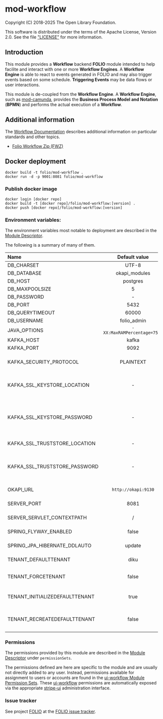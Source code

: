 # mod-workflow

Copyright (C) 2018-2025 The Open Library Foundation.

This software is distributed under the terms of the Apache License, Version 2.0.
See the file ["LICENSE"](LICENSE) for more information.

## Introduction

This module provides a **Workflow** backend **FOLIO** module intended to help facilite and interact with one or more **Workflow Engines**.
A **Workflow Engine** is able to react to events generated in FOLIO and may also trigger events based on some schedule.
**Triggering Events** may be data flows or user interactions.

This module is de-coupled from the **Workflow Engine**.
A **Workflow Engine**, such as [mod-camunda](https://github.com/folio-org/mod-camunda/), provides the **Business Process Model and Notation** (**BPMN**) and performs the actual execution of a **Workflow**.

## Additional information

The [Workflow Documentation](docs/README.md) describes additional information on particular standards and other topics.

  - [Folio Workflow Zip (FWZ)](docs/fwz/README.md)

## Docker deployment

```
docker build -t folio/mod-workflow .
docker run -d -p 9001:8081 folio/mod-workflow
```

### Publish docker image

```
docker login [docker repo]
docker build -t [docker repo]/folio/mod-workflow:[version] .
docker push [docker repo]/folio/mod-workflow:[version]
```

### Environment variables:

The environment variables most notable to deployment are described in the [Module Descriptor](https://github.com/folio-org/mod-workflow/blob/master/service/descriptors/ModuleDescriptor-template.json).

The following is a summary of many of them.

| Name                           |       Default value         | Description                                                                                                                                                |
|:-------------------------------|:---------------------------:|:-----------------------------------------------------------------------------------------------------------------------------------------------------------|
| DB_CHARSET                     |           UTF-8             | Database charset.                                                                                                                                          |
| DB_DATABASE                    |       okapi_modules         | Postgres database name.                                                                                                                                    |
| DB_HOST                        |         postgres            | Postgres host name.                                                                                                                                        |
| DB_MAXPOOLSIZE                 |             5               | Database max pool size.                                                                                                                                    |
| DB_PASSWORD                    |             -               | Postgres user password.                                                                                                                                    |
| DB_PORT                        |           5432              | Postgres port.                                                                                                                                             |
| DB_QUERYTIMEOUT                |           60000             | Database query timeout.                                                                                                                                    |
| DB_USERNAME                    |        folio_admin          | Postgres user name.                                                                                                                                        |
| JAVA_OPTIONS                   | `-XX:MaxRAMPercentage=75.0` | Java options.                                                                                                                                              |
| KAFKA_HOST                     |           kafka             | Kafka broker host name.                                                                                                                                    |
| KAFKA_PORT                     |           9092              | Kafka broker port.                                                                                                                                         |
| KAFKA_SECURITY_PROTOCOL        |         PLAINTEXT           | Kafka security protocol used to communicate with brokers (SSL or PLAINTEXT).                                                                               |
| KAFKA_SSL_KEYSTORE_LOCATION    |             -               | The location of the Kafka key store file. This is optional for client and can be used for two-way authentication for client.                               |
| KAFKA_SSL_KEYSTORE_PASSWORD    |             -               | The store password for the Kafka key store file. This is optional for client and only needed if `ssl.keystore.location` is configured.                     |
| KAFKA_SSL_TRUSTSTORE_LOCATION  |             -               | The location of the Kafka trust store file.                                                                                                                |
| KAFKA_SSL_TRUSTSTORE_PASSWORD  |             -               | The password for the Kafka trust store file. If a password is not set, trust store file configured will still be used, but integrity checking is disabled. |
| OKAPI_URL                      |     `http://okapi:9130`     | OKAPI URL used to login system user, required                                                                                                              |
| SERVER_PORT                    |           8081              | The port to listen on that must match the `PortBindings`.                                                                                                  |
| SERVER_SERVLET_CONTEXTPATH     |             /               | The context path, or base path, to host at.                                                                                                                |
| SPRING_FLYWAY_ENABLED          |           false             | Database migration support via Spring Flyway.                                                                                                              |
| SPRING_JPA_HIBERNATE_DDLAUTO   |           update            | Auto-configure database on startup.                                                                                                                        |
| TENANT_DEFAULTTENANT           |           diku              | The name of the default tenant to use.                                                                                                                     |
| TENANT_FORCETENANT             |           false             | Forcibly add or overwrite the tenant name using the default tenant.                                                                                        |
| TENANT_INITIALIZEDEFAULTTENANT |           true              | Perform initial auto-creation of tenant in the database (schema, tables, etc..).                                                                           |
| TENANT_RECREATEDEFAULTTENANT   |           false             | When `TENANT_INITIALIZEDEFAULTTENANT` is true and the database already exists, then drop and re-create.                                                    |


### Permissions

The permissions provided by this module are described in the [Module Descriptor](https://github.com/folio-org/mod-workflow/blob/master/service/descriptors/ModuleDescriptor-template.json) under `permissionSets`.

The permissions defined are here are specific to the module and are usually not directly added to any user.
Instead, permissions available for assignment to users or accounts are found in the [ui-workflow Module Permission Sets](https://github.com/folio-org/ui-workflow/blob/main/package.json).
These [ui-workflow](https://github.com/folio-org/ui-workflow) permissions are automatically exposed via the appropriate [stripe-ui](https://github.com/folio-org/stripes-ui) administration interface.

### Issue tracker

See project [FOLIO](https://issues.folio.org/browse/FOLIO)
at the [FOLIO issue tracker](https://dev.folio.org/guidelines/issue-tracker/).

